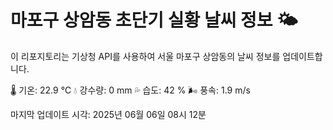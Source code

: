 
# 마포구 상암동 초단기 실황 날씨 정보 🌤️

이 리포지토리는 기상청 API를 사용하여 서울 마포구 상암동의 날씨 정보를 업데이트합니다. 

🌡️ 기온: 22.9 ℃
💧 강수량: 0 mm
💦 습도: 42 %
🌬️ 풍속: 1.9 m/s

마지막 업데이트 시각: 2025년 06월 06일 08시 12분    
